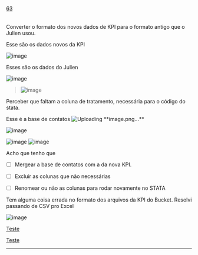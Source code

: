 [63](https://github.com/guilhermeprokisch/ideias/issues/63) 
###### 

Converter o formato dos novos dados de KPI para o formato antigo que o Julien usou.




Esse são os dados novos da KPI

![image](https://user-images.githubusercontent.com/12011070/92929797-8326ba80-f417-11ea-8547-dae68517c438.png)


Esses são os dados do Julien

![image](https://user-images.githubusercontent.com/12011070/92930206-25df3900-f418-11ea-9e3a-29c18b281768.png)



> ![image](https://user-images.githubusercontent.com/12011070/92929797-8326ba80-f417-11ea-8547-dae68517c438.png)

Perceber que faltam a coluna de tratamento, necessária para o código do stata.


Esse é a base de contatos 
![Uploading **image.png…](Uploading-**image.png…)**

![image](https://user-images.githubusercontent.com/12011070/92930786-eb29d080-f418-11ea-9cf3-3765f301d1c4.png)

![image](https://user-images.githubusercontent.com/12011070/92930813-f3820b80-f418-11ea-9abd-5b8db69fb497.png)
![image](https://user-images.githubusercontent.com/12011070/92930830-f7ae2900-f418-11ea-8daa-f93a2e317438.png)


Acho que tenho que 
- [ ] Mergear a base de contatos com a da nova KPI.
- [ ] Excluir as colunas que não necessárias
- [ ] Renomear ou não as colunas para rodar novamente no STATA


Tem alguma coisa errada no formato dos arquivos da KPI do Bucket. Resolvi passando de CSV pro Excel


![image](https://user-images.githubusercontent.com/12011070/92935619-668e8080-f41f-11ea-8c67-1e1426d18b2e.png)


<a  href="https://github.com/guilhermeprokisch/ideias/issues/98">Teste</a>


[Teste](Teste)

-------------------------------------------------------------------------------

